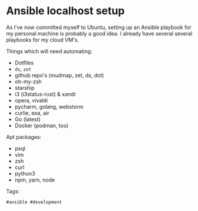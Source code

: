 # Ansible localhost setup

As I've now committed myself to Ubuntu, setting up an Ansible playbook 
for my personal machine is probably a good idea. I already have several 
several playbooks for my cloud VM's.

Things which will need automating:

- Dotfiles
- `ds`, `zet`
- github repo's (mudmap, zet, ds, dot)
- oh-my-zsh
- starship
- i3 (i3status-rust) & xandr
- opera, vivaldi
- pycharm, golang, webstorm
- curlie, exa, air
- Go (latest)
- Docker (podman, too)

Apt packages:

- psql
- vim
- zsh
- curl
- python3
- npm, yarn, node

Tags:

    #ansible #development
